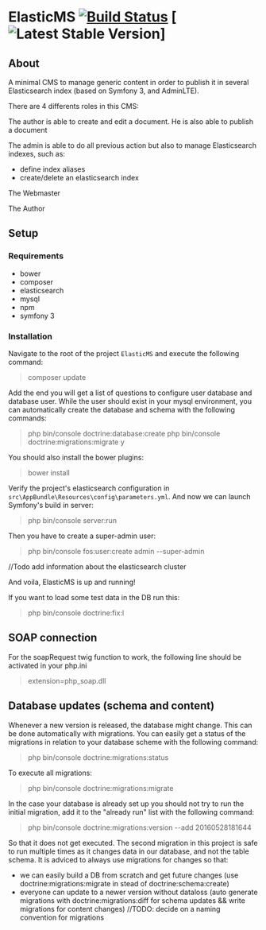 # ElasticMS [![Build Status](https://travis-ci.com/ems-project/elasticms.svg?branch=master)](https://travis-ci.com/ems-project/elasticms) [![Latest Stable Version](https://img.shields.io/github/release/ems-project/elasticms.svg)]

## About

A minimal CMS to manage generic content in order to publish it in several Elasticsearch index (based on Symfony 3, and AdminLTE).

There are 4 differents roles in this CMS:

The author is able to create and edit a document. He is also able to publish a document

The admin is able to do all previous action but also to manage Elasticsearch indexes, such as:
-   define index aliases
-   create/delete an elasticsearch index

The Webmaster

The Author


## Setup
### Requirements
-   bower
-   composer
-   elasticsearch
-   mysql
-   npm
-   symfony 3

### Installation
Navigate to the root of the project `ElasticMS` and execute the following command:
> composer update

Add the end you will get a list of questions to configure user database and database user. While the user should exist in your mysql environment, you can automatically create the database and schema with the following commands:
> php bin/console doctrine:database:create
> php bin/console doctrine:migrations:migrate
> y

You should also install the bower plugins:
> bower install

Verify the project's elasticsearch configuration in `src\AppBundle\Resources\config\parameters.yml`.
And now we can launch Symfony's build in server:
> php bin/console server:run

Then you have to create a super-admin user:
> php bin/console fos:user:create admin --super-admin


//Todo add information about the elasticsearch cluster

And voila, ElasticMS is up and running!

If you want to load some test data in the DB run this:
> php bin/console doctrine:fix:l

## SOAP connection
For the soapRequest twig function to work, the following line should be activated in your php.ini
> extension=php_soap.dll

## Database updates (schema and content)
Whenever a new version is released, the database might change. This can be done automatically with migrations.
You can easily get a status of the migrations in relation to your database scheme with the following command:
> php bin/console doctrine:migrations:status

To execute all migrations:
> php bin/console doctrine:migrations:migrate

In the case your database is already set up you should not try to run the initial migration, add it to the "already run" list with the following command:
> php bin/console doctrine:migrations:version --add 20160528181644

So that it does not get executed.
The second migration in this project is safe to run multiple times as it changes data in our database, and not the table schema.
It is adviced to always use migrations for changes so that:
-   we can easily build a DB from scratch and get future changes (use doctrine:migrations:migrate in stead of doctrine:schema:create)
-   everyone can update to a newer version without dataloss (auto generate migrations with doctrine:migrations:diff for schema updates && write migrations for content changes)
//TODO: decide on a naming convention for migrations
